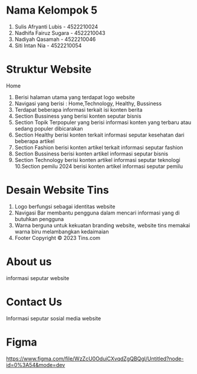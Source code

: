 # Nama Kelompok 5
1. Sulis Afryanti Lubis - 4522210024
2. Nadhifa Fairuz Sugara - 4522210043
3. Nadiyah Qasamah - 4522210046
4. Siti Intan Nia - 4522210054 
# Struktur Website
Home
1. Berisi halaman utama yang terdapat logo website
2. Navigasi yang berisi : Home,Technology, Healthy, Bussiness
3. Terdapat beberapa informasi terkait isi konten berita
4. Section Bussiness yang berisi konten seputar bisnis
5. Section Topik Terpopuler yang berisi informasi konten yang terbaru atau sedang populer dibicarakan
6. Section Healthy berisi konten terkait informasi seputar kesehatan dari beberapa artikel
7. Section Fashion berisi konten artikel terkait informasi seputar fashion
8. Section Bussiness berisi konten artikel informasi seputar bisnis
9. Section Technology berisi konten artikel informasi seputar teknologi
10.Section pemilu 2024 berisi konten artikel informasi seputar pemilu
# Desain Website Tins
1. Logo
   berfungsi sebagai identitas website 
3. Navigasi Bar
   membantu pengguna dalam mencari informasi yang di butuhkan pengguna
5. Warna
   berguna untuk kekuatan branding website, website tins memakai warna biru melambangkan kedaimaian
7. Footer
   Copyright © 2023 Tins.com
# About us 
informasi seputar website
# Contact Us
Informasi seputar sosial media website
# Figma
https://www.figma.com/file/WzZcU0OduiCXvqdZgQBQgl/Untitled?node-id=0%3A54&mode=dev
